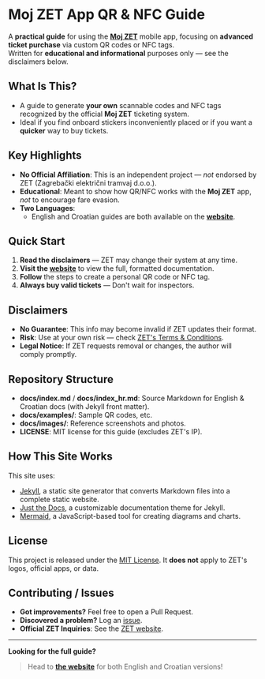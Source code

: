 # **Moj ZET** App QR & NFC Guide

A **practical guide** for using the [**Moj ZET**](https://www.zet.hr/cijene-prodaja-i-placanje/aplikacija-mojzet/8098) mobile app, focusing on **advanced ticket purchase** via custom QR codes or NFC tags.  
Written for **educational and informational** purposes only — see the disclaimers below.

## What Is This?

- A guide to generate **your own** scannable codes and NFC tags recognized by the official **Moj ZET** ticketing system.
- Ideal if you find onboard stickers inconveniently placed or if you want a **quicker** way to buy tickets.

## Key Highlights

- **No Official Affiliation**: This is an independent project — _not_ endorsed by ZET (Zagrebački električni tramvaj d.o.o.).
- **Educational**: Meant to show how QR/NFC works with the **Moj ZET** app, _not_ to encourage fare evasion.
- **Two Languages**:  
  - English and Croatian guides are both available on the **[website](https://szch.me/moj-zet-app-guide)**.

## Quick Start

1. **Read the disclaimers** — ZET may change their system at any time.
2. **Visit the [website](https://szch.me/moj-zet-app-guide)** to view the full, formatted documentation.
3. **Follow** the steps to create a personal QR code or NFC tag.
4. **Always buy valid tickets** — Don't wait for inspectors.

## Disclaimers

- **No Guarantee**: This info may become invalid if ZET updates their format.
- **Risk**: Use at your own risk — check [ZET's Terms & Conditions](https://moj.zet.hr/Account/About).
- **Legal Notice**: If ZET requests removal or changes, the author will comply promptly.

## Repository Structure

- **docs/index.md** / **docs/index_hr.md**: Source Markdown for English & Croatian docs (with Jekyll front matter).
- **docs/examples/**: Sample QR codes, etc.
- **docs/images/**: Reference screenshots and photos.
- **LICENSE**: MIT license for this guide (excludes ZET's IP).

## How This Site Works

This site uses:

- [Jekyll](https://jekyllrb.com/), a static site generator that converts Markdown files into a complete static website.
- [Just the Docs](https://just-the-docs.com/), a customizable documentation theme for Jekyll.
- [Mermaid](https://mermaid.js.org/), a JavaScript-based tool for creating diagrams and charts.

## License

This project is released under the [MIT License](LICENSE).
It **does not** apply to ZET's logos, official apps, or data.

## Contributing / Issues

- **Got improvements?** Feel free to open a Pull Request.
- **Discovered a problem?** Log an [issue](https://github.com/fscek/moj-zet-app-guide/issues).
- **Official ZET Inquiries**: See the [ZET website](https://www.zet.hr/).

---

**Looking for the full guide?**
> Head to [**the website**](https://szch.me/moj-zet-app-guide) for both English and Croatian versions!
